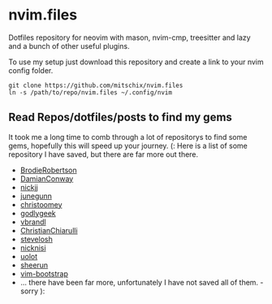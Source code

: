# nvim.files
Dotfiles repository for neovim with mason, nvim-cmp, treesitter and lazy and a bunch of other useful plugins.

To use my setup just download this repository and create a link to your nvim config folder.

```
git clone https://github.com/mitschix/nvim.files
ln -s /path/to/repo/nvim.files ~/.config/nvim
```

## Read Repos/dotfiles/posts to find my gems
It took me a long time to comb through a lot of repositorys to find some gems, hopefully this will speed up your journey. (:
Here is a list of some repository I have saved, but there are far more out there.

+ [BrodieRobertson](https://github.com/BrodieRobertson/dotfiles/blob/master/config/nvim/init.vim)
+ [DamianConway](https://github.com/thoughtstream/Damian-Conway-s-Vim-Setup/blob/cbe1fb5b5505e17bd7709669168c367903d94cd4/.vimrc#L1)
+ [nickjj](https://github.com/nickjj/dotfiles/blob/master/.vimrc)
+ [junegunn](https://github.com/junegunn/dotfiles/blob/master/vimrc)
+ [christoomey](https://github.com/christoomey/dotfiles/tree/master/vim/rcfiles)
+ [godlygeek](https://github.com/godlygeek/vim-files/blob/master/.vimrc)
+ [vbrandl](https://github.com/vbrandl/dotfiles/blob/master/editors/vim/vimrc)
+ [ChristianChiarulli](https://github.com/ChristianChiarulli/nvim)
+ [stevelosh](https://stevelosh.com/blog/2010/09/coming-home-to-vim/)
+ [nicknisi](https://github.com/nicknisi/dotfiles/blob/master/config/nvim/init.vim)
+ [uolot](https://github.com/uolot/dotfiles/blob/master/vim/mappings.vim)
+ [sheerun](https://github.com/sheerun/vimrc)
+ [vim-bootstrap](https://vim-bootstrap.com/)
+ ... there have been far more, unfortunately I have not saved all of them. - sorry ):
